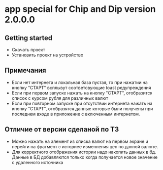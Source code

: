 # app special for Chip and Dip version 2.0.0.0


## Getting started

- Скачать проект
- Установить проект на устройство

## Примечания
- Если нет интернета и локальная база пустая, то при нажатии на кнопку "СТАРТ" всплывут соответсвующие toast редупреждения
- Если при первом запуске нажать на кнопку "СТАРТ", отобразится список с курсом рубля для различных валют
- Если при повторном запуске при отсутствии интернета нажать на кнопку "СТАРТ", отобразятся данные которые были получены при последнем входе в приложение с включенным интернетом.


## Отличие от версии сделаной по ТЗ
- Можно нажать на элемент из списка валют на первом экране и перейти на фрагмент с историее изменнения цен по данной валюте.
- Для корректного отображения истории надо накопить данных в бд. Данные в БД добавляются только когда получается новое значение с удаленного источника

